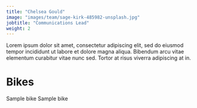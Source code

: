 ```yaml
---
title: "Chelsea Gould"
image: "images/team/sage-kirk-485982-unsplash.jpg"
jobtitle: "Communications Lead"
weight: 2
---
```


Lorem ipsum dolor sit amet, consectetur adipiscing elit, sed do eiusmod tempor incididunt ut labore et dolore magna aliqua. Bibendum arcu vitae elementum curabitur vitae nunc sed. Tortor at risus viverra adipiscing at in.

# Bikes

Sample bike
Sample bike
